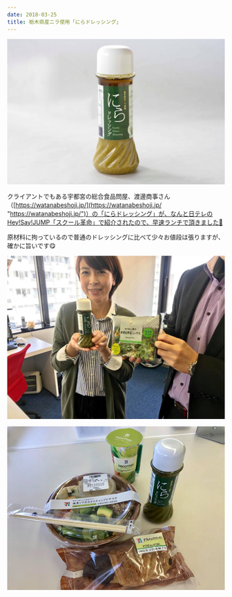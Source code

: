 ```yaml
---
date: 2018-03-25
title: 栃木県産ニラ使用「にらドレッシング」
---
```



![栃木県産ニラ使用「にらドレッシング](/images/uploads/20180325finesco3_orig.jpg)

  
​クライアントでもある宇都宮の総合食品問屋、渡邊商事さん（[https://watanabeshoji.jp/](https://watanabeshoji.jp/ "https://watanabeshoji.jp/")）の「にらドレッシング」が、なんと日テレのHey!Say!JUMP「スクール革命」で紹介されたので、早速ランチで頂きました🙂  
  
原材料に拘っているので普通のドレッシングに比べて少々お値段は張りますが、確かに旨いです😋​

![画像](/images/uploads/20180325finesco2_orig.jpg)

![画像](/images/uploads/20180325finesco1_orig.jpg)
